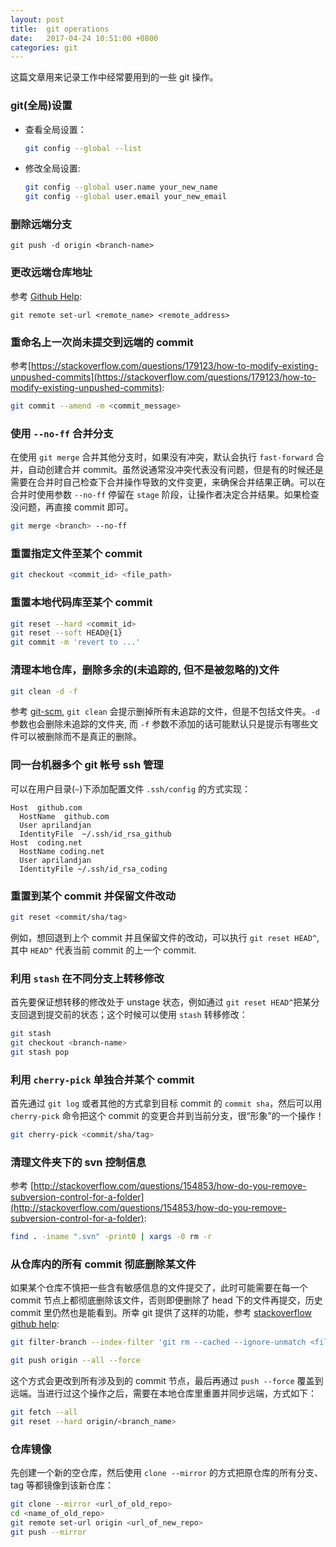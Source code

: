 ```yaml
---
layout: post
title:  git operations
date:   2017-04-24 10:51:00 +0800
categories: git
---
```


这篇文章用来记录工作中经常要用到的一些 git 操作。

### git(全局)设置

- 查看全局设置：

  ```bash
  git config --global --list
  ```

- 修改全局设置:

  ```bash
  git config --global user.name your_new_name
  git config --global user.email your_new_email
  ```

### 删除远端分支

```
git push -d origin <branch-name>
```

### 更改远端仓库地址

参考 [Github Help](https://help.github.com/articles/changing-a-remote-s-url/):

```
git remote set-url <remote_name> <remote_address>
```

### 重命名上一次尚未提交到远端的 commit

参考[https://stackoverflow.com/questions/179123/how-to-modify-existing-unpushed-commits](https://stackoverflow.com/questions/179123/how-to-modify-existing-unpushed-commits):

```bash
git commit --amend -m <commit_message>
```

### 使用 `--no-ff` 合并分支

在使用 `git merge` 合并其他分支时，如果没有冲突，默认会执行 `fast-forward` 合并，自动创建合并 commit。虽然说通常没冲突代表没有问题，但是有的时候还是需要在合并时自己检查下合并操作导致的文件变更，来确保合并结果正确。可以在合并时使用参数 `--no-ff` 停留在 `stage` 阶段，让操作者决定合并结果。如果检查没问题，再直接 commit 即可。

```bash
git merge <branch> --no-ff
```

### 重置指定文件至某个 commit

```bash
git checkout <commit_id> <file_path>
```

### 重置本地代码库至某个 commit

```bash
git reset --hard <commit_id>
git reset --soft HEAD@{1}
git commit -m 'revert to ...'
```

### 清理本地仓库，删除多余的(未追踪的, 但不是被忽略的)文件

```bash
git clean -d -f
```

参考 [git-scm](https://git-scm.com/docs/git-clean), `git clean` 会提示删掉所有未追踪的文件，但是不包括文件夹。`-d`参数也会删除未追踪的文件夹, 而 `-f` 参数不添加的话可能默认只是提示有哪些文件可以被删除而不是真正的删除。

### 同一台机器多个 git 帐号 ssh 管理

可以在用户目录(`~`)下添加配置文件 `.ssh/config` 的方式实现：

```
Host  github.com
  HostName  github.com
  User aprilandjan
  IdentityFile  ~/.ssh/id_rsa_github
Host  coding.net
  HostName coding.net
  User aprilandjan
  IdentityFile ~/.ssh/id_rsa_coding
```

### 重置到某个 commit 并保留文件改动

```bash
git reset <commit/sha/tag>
```

例如，想回退到上个 commit 并且保留文件的改动，可以执行 `git reset HEAD^`, 其中 `HEAD^` 代表当前 commit 的上一个 commit.

### 利用 `stash` 在不同分支上转移修改

首先要保证想转移的修改处于 unstage 状态，例如通过 `git reset HEAD^`把某分支回退到提交前的状态；这个时候可以使用 `stash` 转移修改：

```bash
git stash
git checkout <branch-name>
git stash pop
```

### 利用 `cherry-pick` 单独合并某个 commit

首先通过 `git log` 或者其他的方式拿到目标 commit 的 `commit sha`，然后可以用 `cherry-pick` 命令把这个 commit 的变更合并到当前分支，很“形象”的一个操作！

```bash
git cherry-pick <commit/sha/tag>
```

### 清理文件夹下的 svn 控制信息

参考 [http://stackoverflow.com/questions/154853/how-do-you-remove-subversion-control-for-a-folder](http://stackoverflow.com/questions/154853/how-do-you-remove-subversion-control-for-a-folder):

```bash
find . -iname ".svn" -print0 | xargs -0 rm -r
```

### 从仓库内的所有 commit 彻底删除某文件

如果某个仓库不慎把一些含有敏感信息的文件提交了，此时可能需要在每一个 commit 节点上都彻底删除该文件，否则即便删除了 head 下的文件再提交，历史 commit 里仍然也是能看到。所幸 git 提供了这样的功能，参考 [stackoverflow](https://stackoverflow.com/questions/307828/completely-remove-file-from-all-git-repository-commit-history) [github help]():

```bash
git filter-branch --index-filter 'git rm --cached --ignore-unmatch <file>'

git push origin --all --force
```

这个方式会更改到所有涉及到的 commit 节点，最后再通过 `push --force` 覆盖到远端。当进行过这个操作之后，需要在本地仓库里重置并同步远端，方式如下：

```bash
git fetch --all
git reset --hard origin/<branch_name>
```

### 仓库镜像

先创建一个新的空仓库，然后使用 `clone --mirror` 的方式把原仓库的所有分支、tag 等都镜像到该新仓库：

```bash
git clone --mirror <url_of_old_repo>
cd <name_of_old_repo>
git remote set-url origin <url_of_new_repo>
git push --mirror
```